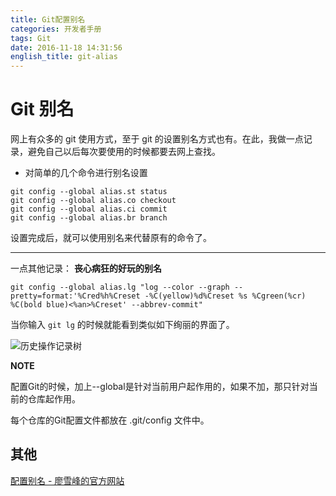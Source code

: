 ```yaml
---
title: Git配置别名
categories: 开发者手册
tags: Git
date: 2016-11-18 14:31:56
english_title: git-alias
---
```


Git 别名
=======

网上有众多的 git 使用方式，至于 git 的设置别名方式也有。在此，我做一点记录，避免自己以后每次要使用的时候都要去网上查找。

- 对简单的几个命令进行别名设置
```
git config --global alias.st status
git config --global alias.co checkout
git config --global alias.ci commit
git config --global alias.br branch
```

设置完成后，就可以使用别名来代替原有的命令了。

---

一点其他记录：
**丧心病狂的好玩的别名**

`git config --global alias.lg "log --color --graph --pretty=format:'%Cred%h%Creset -%C(yellow)%d%Creset %s %Cgreen(%cr) %C(bold blue)<%an>%Creset' --abbrev-commit"`


当你输入 `git lg` 的时候就能看到类似如下绚丽的界面了。

![历史操作记录树](logTree.png "历史操作记录树")

**NOTE**

配置Git的时候，加上--global是针对当前用户起作用的，如果不加，那只针对当前的仓库起作用。

每个仓库的Git配置文件都放在 .git/config 文件中。


其他
----

[配置别名 - 廖雪峰的官方网站](http://www.liaoxuefeng.com/wiki/0013739516305929606dd18361248578c67b8067c8c017b000/001375234012342f90be1fc4d81446c967bbdc19e7c03d3000)
